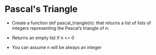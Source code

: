 # Pascal's Triangle

- Create a function def pascal_triangle(n): that returns a list of lists of integers representing the Pascal’s triangle of n:

- Returns an empty list if n <= 0
- You can assume n will be always an integer